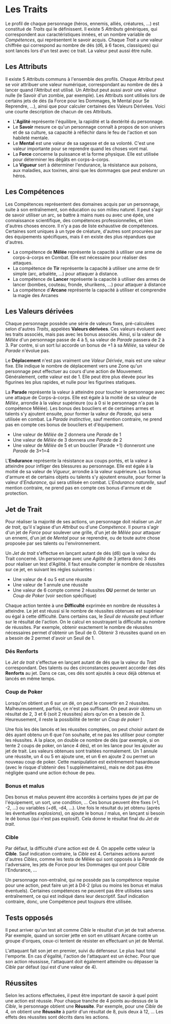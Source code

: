 # Les Traits

Le profil de chaque personnage (héros, ennemis, alliés, créatures, ...) est constitué de _Traits_ qui le définissent. Il existe 5 _Attributs_ génériques, qui correspondent aux caractéristiques innées, et un nombre variable de _Compétences_, qui représentent le savoir acquis. Chaque _Trait_ a une valeur chiffrée qui correspond au nombre de dés (d6, à 6 faces, classiques) qui sont lancés lors d'un test avec ce trait. La valeur peut aussi être nulle.

## Les Attributs

Il existe 5 Attributs communs à l'ensemble des profils. Chaque Attribut peut se voir attribuer une valeur numérique, correspondant au nombre de dés à lancer quand l'Attribut est utilisé. Un Attribut peut aussi avoir une valeur nulle (le Savoir d'un zombie, par exemple). Les Attributs sont utilisés lors de certains jets de dés (la Force pour les Dommages, le Mental pour Se Reprendre, ...), ainsi que pour calculer certaines des Valeurs Dérivées. Voici une courte description de chacun de ces Attributs.

* L'**Agilité** représente l'équilibre, la rapidité et la dextérité du personnage.
* Le **Savoir** mesure ce qu'un personnage connaît à propos de son univers et de sa culture, sa capacité à réfléchir dans le feu de l'action et son habileté mentale.
* Le **Mental** est une valeur de sa sagesse et de sa volonté. C'est une valeur importante pour se reprendre quand les choses vont mal.
* La **Force** concerne la puissance et la forme physique. Elle est utilisée pour déterminer les dégâts en corps-à-corps.
* La **Vigueur** sert à déterminer l'endurance, la résistance aux poisons, aux maladies, aux toxines, ainsi que les dommages que peut endurer un héros.

## Les Compétences

Les Compétences représentent des domaines acquis par un personnage, suite à son entraînement, son éducation ou son milieu naturel. Il peut s'agir de savoir utiliser un arc, se battre à mains nues ou avec une épée, une connaissance scientifique, des compétences professionnelles, et bien d'autres choses encore. Il n'y a pas de liste exhaustive de compétences. Certaines sont uniques à un type de créature, d'autres sont procurées par des équipements spécifiques, mais il en existe des plus répandues que d'autres.

* La compétence de **Mêlée** représente la capacité à utiliser une arme de corps-à-corps en Combat. Elle est nécessaire pour réaliser des attaques.
* La compétence de **Tir** représente la capacité à utiliser une arme de tir simple (arc, arbalète, ...) pour attaquer à distance.
* La compétence de **Lancer** représente la capacité à utiliser des armes de lancer (bombes, couteau, fronde, shurikens, ...) pour attaquer à distance
* La compétence d'**Arcane** représente la capacité à utiliser et comprendre la magie des Arcanes

## Les Valeurs dérivées

Chaque personnage possède une série de valeurs fixes, pré-calculées selon d'autres _Traits_, appelées **Valeurs dérivées**. Ces valeurs évoluent avec les traits associés, mais pas avec les bonus associés. Ainsi, si la valeur de _Mêlée_ d'un personnage passe de 4 à 5, sa valeur de _Parade_ passera de 2 à 3. Par contre, si un sort lui accorde un bonus de +1 à sa _Mêlée_, sa valeur de _Parade_ n'évolue pas.

Le **Déplacement** n'est pas vraiment une _Valeur Dérivée_, mais est une valeur fixe. Elle indique le nombre de déplacement vers une Zone qu'un personnage peut effectuer au cours d'une action de Mouvement. Généralement, cette valeur est de 1. Elle peut être plus élevée pour les figurines les plus rapides, et nulle pour les figurines statiques.

La **Parade** représente la valeur à atteindre pour toucher le personnage avec une attaque de Corps-à-corps. Elle est égale à la moitié de sa valeur de _Mêlée_, arrondie à la valeur supérieure (ou à 0 si le personnage n'a pas la compétence Mêlée). Les bonus des boucliers et de certaines armes et talents s'y ajoutent ensuite, pour former la valeur de _Parade_, qui sera utilisée en combat. La _Parade instinctive_, sauf mention contraire, ne prend pas en compte ces bonus de boucliers et d'équipement.

* Une valeur de _Mêlée_ de 2 donnera une _Parade_ de 1
* Une valeur de _Mêlée_ de 3 donnera une _Parade_ de 2
* Une valeur de _Mêlée_ de 5 et un bouclier (Parade +1) donneront une _Parade_ de 3+1=4

L'**Endurance** représente la résistance aux coups portés, et la valeur à atteindre pour infliger des blessures au personnage. Elle est égale à la moitié de sa valeur de _Vigueur_, arrondie à la valeur supérieure. Les bonus d'armure et de certains objets ou talents s'y ajoutent ensuite, pour former la valeur d'_Endurance_, qui sera utilisée en combat. L'_Endurance naturelle_, sauf mention contraire, ne prend pas en compte ces bonus d'armure et de protection.

## Jet de Trait

Pour réaliser la majorité de ses actions, un personnage doit réaliser un _Jet de trait_, qu'il s'agisse d'un _Attribut_ ou d'une _Compétence_. Il pourra s'agir d'un jet de _Force_ pour soulever une grille, d'un jet de _Mêlée_ pour attaquer un ennemi, d'un jet de _Mental_ pour se reprendre, ou de toute autre chose proposée par ses talents ou l'environnement.

Un _Jet de trait_ s'effectue en lançant autant de dés (d6) que la valeur du Trait concerné. Un personnage avec une _Agilité_ de 3 jettera donc 3 dés pour réaliser un test d'Agilité. Il faut ensuite compter le nombre de réussites sur ce jet, en suivant les règles suivantes :

* Une valeur de 4 ou 5 est une réussite
* Une valeur de 1 annule une réussite
* Une valeur de 6 compte comme 2 réussites **OU** permet de tenter un _Coup de Poker_ (voir section spécifique)

Chaque action tentée à une **Difficulté** exprimée en nombre de réussites à atteindre. Le jet est réussi si le nombre de réussites obtenues est supérieur ou égal à cette difficulté. Dans certains cas, le _Seuil de réussite_ peut influer sur le résultat de l'action. On le calcul en soustrayant la difficulté au nombre de réussites. Par exemple, obtenir exactement le nombre de réussites nécessaires permet d'obtenir un Seuil de 0. Obtenir 3 réussites quand on en a besoin de 2 permet d'avoir un Seuil de 1.

### Dés Renforts

Le _Jet de trait_ s'effectue en lançant autant de dés que la valeur du _Trait_ correspondant. Des talents ou des circonstances peuvent accorder des dés **Renforts** au jet. Dans ce cas, ces dés sont ajoutés à ceux déjà obtenus et lancés en même temps.

### Coup de Poker

Lorsqu'on obtient un 6 sur un dé, on peut le convertir en 2 réussites. Malheureusement, parfois, ce n'est pas suffisant. On peut avoir obtenu un résultat de 2, 3 et 6 (soit 2 réussites) alors qu'on en a besoin de 3. Heureusement, il reste la possibilité de tenter un _Coup de poker_ !

Une fois les dés lancés et les réussites comptées, on peut choisir autant de dés ayant obtenu un 6 que l'on souhaite, et ne pas les utiliser pour compter les réussites. A la place, on double ce nombre de dés (par exemple, si on tente 2 coups de poker, on lance 4 dés), et on les lance pour les ajouter au jet de trait. Les valeurs obtenues sont traitées normalement. Un 1 annule une réussite, un 4 ou 5 en ajoute une, et un 6 en ajoute 2 ou permet un nouveau coup de poker. Cette manipulation est extrêmement hasardeuse (avec le risque d'obtenir des 1 supplémentaires), mais ne doit pas être négligée quand une action échoue de peu.

### Bonus et malus

Des bonus et malus peuvent être accordés à certains types de jet par de l'équipement, un sort, une condition, ... Ces bonus peuvent être fixes (+1, -2, ...) ou variables (+d6, -d4, ...). Une fois le résultat du jet obtenu (après les éventuelles _explosions_), on ajoute le bonus / malus, en lançant si besoin le dé bonus (qui n'est pas explosif). Cela donne le résultat final du _Jet de trait_.

### Cible

Par défaut, la difficulté d'une action est de 4. On appelle cette valeur la **Cible**. Sauf indication contraire, la _Cible_ est 4. Certaines actions auront d'autres _Cibles_, comme les tests de Mêlée qui sont opposés à la _Parade_ de l'adversaire, les jets de Force pour les Dommages qui ont pour Cible l'Endurance, ...

Un personnage non-entraîné, qui ne possède pas la compétence requise pour une action, peut faire un jet à D4-2 (plus ou moins les bonus et malus éventuels). Certaines compétences ne peuvent pas être utilisées sans entraînement, ce qui est indiqué dans leur descriptif. Sauf indication contraire, donc, une Compétence peut toujours être utilisée.

## Tests opposés

Il peut arriver qu'un test ait comme _Cible_ le résultat d'un jet de trait adverse. Par exemple, quand un sorcier jette en sort en utilisant Arcane contre un groupe d'orques, ceux-ci tentent de résister en effectuant un jet de Mental.

L'attaquant fait son jet en premier, suivi du défenseur. Le plus haut total l'emporte. En cas d'égalité, l'action de l'attaquant est un échec. Pour que son action réussisse, l'attaquant doit également atteindre ou dépasser la _Cible_  par défaut (qui est d'une valeur de 4).

## Réussites

Selon les actions effectuées, il peut être important de savoir à quel point une action est réussie. Pour chaque tranche de 4 points au-dessus de la _Cible_, le personnage obtient une **Réussite**. Par exemple, pour une _Cible_ de 4, on obtient une **Réussite** à partir d'un résultat de 8, puis deux à 12, ... Les effets des réussites sont décrits dans les actions.
